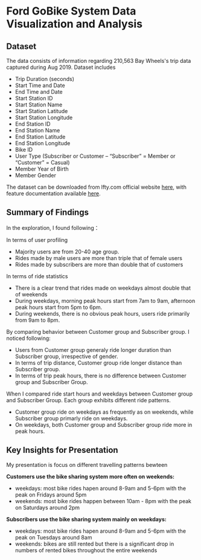 # Ford GoBike System Data Visualization and Analysis

## Dataset

The data consists of information regarding 210,563 Bay Wheels's trip data captured during Aug 2019. Dataset includes
- Trip Duration (seconds)
- Start Time and Date
- End Time and Date
- Start Station ID
- Start Station Name
- Start Station Latitude
- Start Station Longitude
- End Station ID 
- End Station Name
- End Station Latitude
- End Station Longitude
- Bike ID
- User Type (Subscriber or Customer – “Subscriber” = Member or “Customer” = Casual)
- Member Year of Birth
- Member Gender

The dataset can be downloaded from lfty.com official website [here](https://s3.amazonaws.com/baywheels-data/201908-baywheels-tripdata.csv.zip), with feature documentation available [here](https://www.lyft.com/bikes/bay-wheels/system-data).


## Summary of Findings

In the exploration, I found following：

In terms of user profiling
- Majority users are from 20-40 age group. 
- Rides made by male users are more than triple that of female users
- Rides made by subscribers are more than double that of customers

In terms of ride statistics
- There is a clear trend that rides made on weekdays almost double that of weekends
- During weekdays, morning peak hours start from 7am to 9am, afternoon peak hours start from 5pm to 6pm.
- During weekends, there is no obvious peak hours, users ride primarily from 9am to 8pm.

By comparing behavior between Customer group and Subscriber group. I noticed following:
- Users from Customer group generaly ride longer duration than Subscriber group, irrespective of gender.
- In terms of trip distance, Customer group ride longer distance than Subscriber group.
- In terms of trip peak hours, there is no difference between Customer group and Subscriber Group.

When I compared ride start hours and weekdays between Customer group and Subscriber Group. Each group exhibits different ride patterns. 
- Customer group ride on weekdays as frequently as on weekends, while Subscriber group primarly ride on weekdays.
- On weekdays, both Customer group and Subscriber group ride more in peak hours.

## Key Insights for Presentation

My presentation is focus on different travelling patterns bewteen 

**Customers use the bike sharing system more often on weekends:**
- weekdays: most bike rides hapen around 8-9am and 5-6pm with the peak on Fridays around 5pm
- weekends: most bike rides happen between 10am - 8pm with the peak on Saturdays around 2pm

**Subscribers use the bike sharing system mainly on weekdays:**
- weekdays: most bike rides hapen around 8-9am and 5-6pm with the peak on Tuesdays around 8am
- weekends: bikes are still rented but there is a significant drop in numbers of rented bikes throughout the entire weekends
